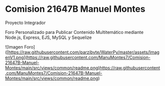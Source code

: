 # Comision 21647B Manuel Montes
 
Proyecto Integrador

Foro Personalizado para Publicar Contenido Multitemático mediante Node.js, Express, EJS, MySQL y Sequelize

<span>![</span><span>Imagen Foro</span><span>]</span><span>(</span><span>[https://raw.githubusercontent.com/parzibyte/WaterPy/master/assets/ImagenV1.png](https://raw.githubusercontent.com/ManuMontes7/Comision-21647B-Manuel-Montes/main/src/views/common/readme.png)https://raw.githubusercontent.com/ManuMontes7/Comision-21647B-Manuel-Montes/main/src/views/common/readme.png</span><span>)</span>

